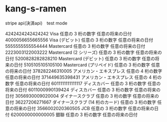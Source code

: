 # kang-s-ramen

stripe api(決済api)　test mode

4242424242424242	Visa	任意の 3 桁の数字	任意の将来の日付
4000056655665556	Visa (デビット)	任意の 3 桁の数字	任意の将来の日付
5555555555554444	Mastercard	任意の 3 桁の数字	任意の将来の日付
2223003122003222	Mastercard (2 シリーズ)	任意の 3 桁の数字	任意の将来の日付
5200828282828210	Mastercard (デビット)	任意の 3 桁の数字	任意の将来の日付
5105105105105100	Mastercard (プリペイド)	任意の 3 桁の数字	任意の将来の日付
378282246310005	アメリカン・エキスプレス	任意の 4 桁の数字	任意の将来の日付
371449635398431	アメリカン・エキスプレス	任意の 4 桁の数字	任意の将来の日付
6011111111111117	ディスカバー	任意の 3 桁の数字	任意の将来の日付
6011000990139424	ディスカバー	任意の 3 桁の数字	任意の将来の日付
3056930009020004	ダイナースクラブ	任意の 3 桁の数字	任意の将来の日付
36227206271667	ダイナースクラブ (14 桁のカード)	任意の 3 桁の数字	任意の将来の日付
3566002020360505	JCB	任意の 3 桁の数字	任意の将来の日付
6200000000000005	銀聯	任意の 3 桁の数字	任意の将来の日付
